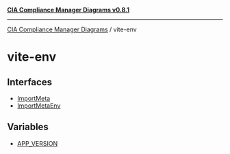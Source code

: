 [**CIA Compliance Manager Diagrams v0.8.1**](../README.md)

***

[CIA Compliance Manager Diagrams](../modules.md) / vite-env

# vite-env

## Interfaces

- [ImportMeta](interfaces/ImportMeta.md)
- [ImportMetaEnv](interfaces/ImportMetaEnv.md)

## Variables

- [APP\_VERSION](variables/APP_VERSION.md)
